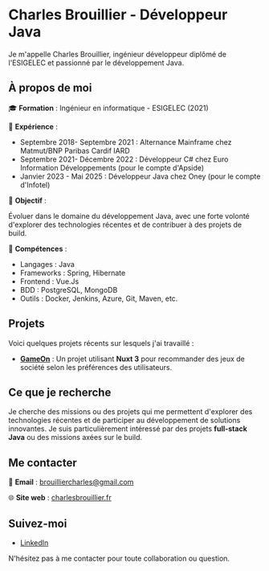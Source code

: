 # Charles Brouillier - Développeur Java

Je m'appelle Charles Brouillier, ingénieur développeur diplômé de l'ESIGELEC et passionné par le développement Java.

## À propos de moi

🎓 **Formation** : Ingénieur en informatique - ESIGELEC (2021)  

💼 **Expérience** : 
- Septembre 2018- Septembre 2021 : Alternance Mainframe chez Matmut/BNP Paribas Cardif IARD 
- Septembre 2021- Décembre 2022 : Développeur C# chez Euro Information Développements (pour le compte d'Apside)
- Janvier 2023 - Mai 2025 : Développeur Java chez Oney (pour le compte d'Infotel)

🎯 **Objectif** : 

Évoluer dans le domaine du développement Java, avec une forte volonté d'explorer des technologies récentes et de contribuer à des projets de build.


🔧 **Compétences** :  

- Langages : Java  
- Frameworks : Spring, Hibernate  
- Frontend : Vue.Js
- BDD : PostgreSQL, MongoDB
- Outils : Docker, Jenkins, Azure, Git, Maven, etc.

## Projets

Voici quelques projets récents sur lesquels j'ai travaillé :

- **[GameOn](https://charlesbrouillier.fr/gameon)** : Un projet utilisant **Nuxt 3** pour recommander des jeux de société selon les préférences des utilisateurs.

## Ce que je recherche

Je cherche des missions ou des projets qui me permettent d'explorer des technologies récentes et de participer au développement de solutions innovantes. Je suis particulièrement intéressé par des projets **full-stack Java** ou des missions axées sur le build.

## Me contacter

📧 **Email** : [brouilliercharles@gmail.com](brouilliercharles@gmail.com)

🌐 **Site web** : [charlesbrouillier.fr](https://charlesbrouillier.fr)  

## Suivez-moi

- [LinkedIn](https://www.linkedin.com/in/charles-brouillier/)

N'hésitez pas à me contacter pour toute collaboration ou question.  
